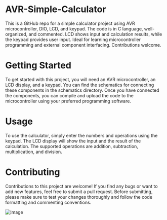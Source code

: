 # AVR-Simple-Calculator
This is a GitHub repo for a simple calculator project using AVR microcontroller, DIO, LCD, and keypad. The code is in C language, well-organized, and commented. LCD shows input and calculation results, while the keypad provides user input. Ideal for learning microcontroller programming and external component interfacing. Contributions welcome.

# Getting Started
To get started with this project, you will need an AVR microcontroller, an LCD display, and a keypad. You can find the schematics for connecting these components in the schematics directory. Once you have connected the components, you can compile and upload the code to the microcontroller using your preferred programming software.

# Usage
To use the calculator, simply enter the numbers and operations using the keypad. The LCD display will show the input and the result of the calculation. The supported operations are addition, subtraction, multiplication, and division.

# Contributing
Contributions to this project are welcome! If you find any bugs or want to add new features, feel free to submit a pull request. Before submitting, please make sure to test your changes thoroughly and follow the code formatting and commenting conventions.

![image](https://user-images.githubusercontent.com/86708003/232713512-4b5e352c-c6cc-4de3-b4be-d5d806e190b4.png)
